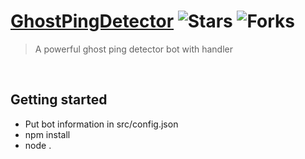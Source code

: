 # [GhostPingDetector](https://discord.gg/KeuBYBbErh) ![Stars](https://img.shields.io/github/stars/Pyr33x/ghost-ping-detector) ![Forks](https://img.shields.io/github/forks/Pyr33x/ghost-ping-detector)
> A powerful ghost ping detector bot with handler
</br>

## Getting started

- Put bot information in src/config.json
- npm install
- node .
